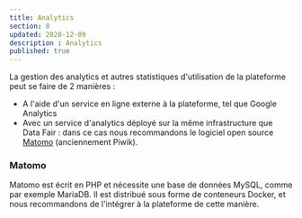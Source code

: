 ```yaml
---
title: Analytics
section: 8
updated: 2020-12-09
description : Analytics
published: true
---
```


La gestion des analytics et autres statistiques d'utilisation de la plateforme peut se faire de 2 manières :
 * A l'aide d'un service en ligne externe à la plateforme, tel que Google Analytics
 * Avec un service d'analytics déployé sur la même infrastructure que Data&nbsp;Fair : dans ce cas nous recommandons le logiciel open source [Matomo](https://fr.matomo.org/matomo-on-premise/) (anciennement Piwik).

### Matomo

Matomo est écrit en PHP et nécessite une base de données MySQL, comme par exemple MariaDB. Il est distribué sous forme de conteneurs Docker, et nous recommandons de l'intégrer à la plateforme de cette manière.
